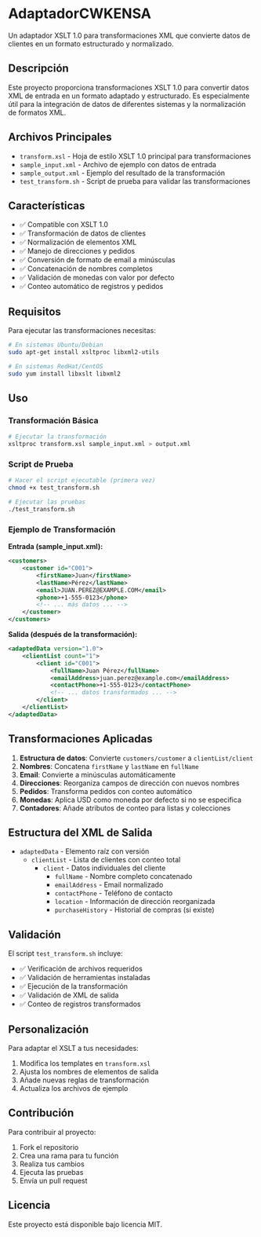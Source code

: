 # AdaptadorCWKENSA

Un adaptador XSLT 1.0 para transformaciones XML que convierte datos de clientes en un formato estructurado y normalizado.

## Descripción

Este proyecto proporciona transformaciones XSLT 1.0 para convertir datos XML de entrada en un formato adaptado y estructurado. Es especialmente útil para la integración de datos de diferentes sistemas y la normalización de formatos XML.

## Archivos Principales

- `transform.xsl` - Hoja de estilo XSLT 1.0 principal para transformaciones
- `sample_input.xml` - Archivo de ejemplo con datos de entrada
- `sample_output.xml` - Ejemplo del resultado de la transformación
- `test_transform.sh` - Script de prueba para validar las transformaciones

## Características

- ✅ Compatible con XSLT 1.0
- ✅ Transformación de datos de clientes
- ✅ Normalización de elementos XML
- ✅ Manejo de direcciones y pedidos
- ✅ Conversión de formato de email a minúsculas
- ✅ Concatenación de nombres completos
- ✅ Validación de monedas con valor por defecto
- ✅ Conteo automático de registros y pedidos

## Requisitos

Para ejecutar las transformaciones necesitas:

```bash
# En sistemas Ubuntu/Debian
sudo apt-get install xsltproc libxml2-utils

# En sistemas RedHat/CentOS
sudo yum install libxslt libxml2
```

## Uso

### Transformación Básica

```bash
# Ejecutar la transformación
xsltproc transform.xsl sample_input.xml > output.xml
```

### Script de Prueba

```bash
# Hacer el script ejecutable (primera vez)
chmod +x test_transform.sh

# Ejecutar las pruebas
./test_transform.sh
```

### Ejemplo de Transformación

**Entrada (sample_input.xml):**
```xml
<customers>
    <customer id="C001">
        <firstName>Juan</firstName>
        <lastName>Pérez</lastName>
        <email>JUAN.PEREZ@EXAMPLE.COM</email>
        <phone>+1-555-0123</phone>
        <!-- ... más datos ... -->
    </customer>
</customers>
```

**Salida (después de la transformación):**
```xml
<adaptedData version="1.0">
    <clientList count="1">
        <client id="C001">
            <fullName>Juan Pérez</fullName>
            <emailAddress>juan.perez@example.com</emailAddress>
            <contactPhone>+1-555-0123</contactPhone>
            <!-- ... datos transformados ... -->
        </client>
    </clientList>
</adaptedData>
```

## Transformaciones Aplicadas

1. **Estructura de datos**: Convierte `customers/customer` a `clientList/client`
2. **Nombres**: Concatena `firstName` y `lastName` en `fullName`
3. **Email**: Convierte a minúsculas automáticamente
4. **Direcciones**: Reorganiza campos de dirección con nuevos nombres
5. **Pedidos**: Transforma pedidos con conteo automático
6. **Monedas**: Aplica USD como moneda por defecto si no se especifica
7. **Contadores**: Añade atributos de conteo para listas y colecciones

## Estructura del XML de Salida

- `adaptedData` - Elemento raíz con versión
  - `clientList` - Lista de clientes con conteo total
    - `client` - Datos individuales del cliente
      - `fullName` - Nombre completo concatenado
      - `emailAddress` - Email normalizado
      - `contactPhone` - Teléfono de contacto
      - `location` - Información de dirección reorganizada
      - `purchaseHistory` - Historial de compras (si existe)

## Validación

El script `test_transform.sh` incluye:

- ✅ Verificación de archivos requeridos
- ✅ Validación de herramientas instaladas
- ✅ Ejecución de la transformación
- ✅ Validación de XML de salida
- ✅ Conteo de registros transformados

## Personalización

Para adaptar el XSLT a tus necesidades:

1. Modifica los templates en `transform.xsl`
2. Ajusta los nombres de elementos de salida
3. Añade nuevas reglas de transformación
4. Actualiza los archivos de ejemplo

## Contribución

Para contribuir al proyecto:

1. Fork el repositorio
2. Crea una rama para tu función
3. Realiza tus cambios
4. Ejecuta las pruebas
5. Envía un pull request

## Licencia

Este proyecto está disponible bajo licencia MIT.
